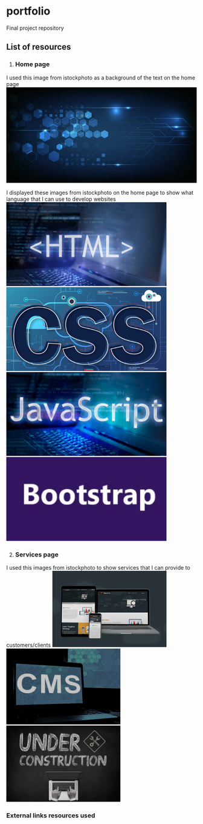 # portfolio
Final project repository
## List of resources
1. ### Home page
I used this image from istockphoto as a background of the text on the home page
![background picture](images/front-desktop.jpg)

I displayed these images from istockphoto on the home page to show what language
that I can use to develop websites
![html picture](images/html-424_x_221.png)
![html picture](images/css-424_x_221.png)
![html picture](images/javascript-424_x_221.png)
![html picture](images/bootstrap-424_x_221.png)

2. ### Services page
I used this images from istockphoto to show services that I can provide to customers/clients
![html picture](images/dev-302_x_201.png)
![html picture](images/cms.png)
![html picture](images/maintenance-302_x_201.png)

### External links resources used
<link href="https://cdn.jsdelivr.net/npm/bootstrap@5.3.1/dist/css/bootstrap.min.css" rel="stylesheet" integrity="sha384-4bw+/aepP/YC94hEpVNVgiZdgIC5+VKNBQNGCHeKRQN+PtmoHDEXuppvnDJzQIu9" crossorigin="anonymous">
    <link rel="stylesheet" href="https://cdnjs.cloudflare.com/ajax/libs/animate.css/4.1.1/animate.min.css"/>
    <script src="https://kit.fontawesome.com/7e3b67895f.js" crossorigin="anonymous"></script>